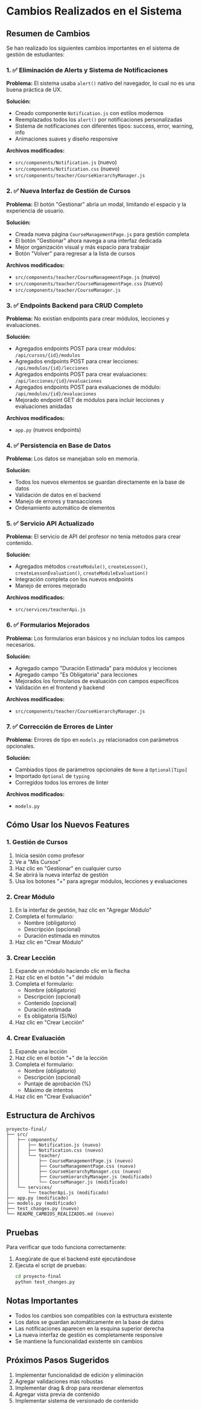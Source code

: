 # Cambios Realizados en el Sistema

## Resumen de Cambios

Se han realizado los siguientes cambios importantes en el sistema de gestión de estudiantes:

### 1. ✅ Eliminación de Alerts y Sistema de Notificaciones

**Problema:** El sistema usaba `alert()` nativo del navegador, lo cual no es una buena práctica de UX.

**Solución:** 
- Creado componente `Notification.js` con estilos modernos
- Reemplazados todos los `alert()` por notificaciones personalizadas
- Sistema de notificaciones con diferentes tipos: success, error, warning, info
- Animaciones suaves y diseño responsive

**Archivos modificados:**
- `src/components/Notification.js` (nuevo)
- `src/components/Notification.css` (nuevo)
- `src/components/teacher/CourseHierarchyManager.js`

### 2. ✅ Nueva Interfaz de Gestión de Cursos

**Problema:** El botón "Gestionar" abría un modal, limitando el espacio y la experiencia de usuario.

**Solución:**
- Creada nueva página `CourseManagementPage.js` para gestión completa
- El botón "Gestionar" ahora navega a una interfaz dedicada
- Mejor organización visual y más espacio para trabajar
- Botón "Volver" para regresar a la lista de cursos

**Archivos modificados:**
- `src/components/teacher/CourseManagementPage.js` (nuevo)
- `src/components/teacher/CourseManagementPage.css` (nuevo)
- `src/components/teacher/CourseManager.js`

### 3. ✅ Endpoints Backend para CRUD Completo

**Problema:** No existían endpoints para crear módulos, lecciones y evaluaciones.

**Solución:**
- Agregados endpoints POST para crear módulos: `/api/cursos/{id}/modulos`
- Agregados endpoints POST para crear lecciones: `/api/modulos/{id}/lecciones`
- Agregados endpoints POST para crear evaluaciones: `/api/lecciones/{id}/evaluaciones`
- Agregados endpoints POST para evaluaciones de módulo: `/api/modulos/{id}/evaluaciones`
- Mejorado endpoint GET de módulos para incluir lecciones y evaluaciones anidadas

**Archivos modificados:**
- `app.py` (nuevos endpoints)

### 4. ✅ Persistencia en Base de Datos

**Problema:** Los datos se manejaban solo en memoria.

**Solución:**
- Todos los nuevos elementos se guardan directamente en la base de datos
- Validación de datos en el backend
- Manejo de errores y transacciones
- Ordenamiento automático de elementos

### 5. ✅ Servicio API Actualizado

**Problema:** El servicio de API del profesor no tenía métodos para crear contenido.

**Solución:**
- Agregados métodos `createModule()`, `createLesson()`, `createLessonEvaluation()`, `createModuleEvaluation()`
- Integración completa con los nuevos endpoints
- Manejo de errores mejorado

**Archivos modificados:**
- `src/services/teacherApi.js`

### 6. ✅ Formularios Mejorados

**Problema:** Los formularios eran básicos y no incluían todos los campos necesarios.

**Solución:**
- Agregado campo "Duración Estimada" para módulos y lecciones
- Agregado campo "Es Obligatoria" para lecciones
- Mejorados los formularios de evaluación con campos específicos
- Validación en el frontend y backend

**Archivos modificados:**
- `src/components/teacher/CourseHierarchyManager.js`

### 7. ✅ Corrección de Errores de Linter

**Problema:** Errores de tipo en `models.py` relacionados con parámetros opcionales.

**Solución:**
- Cambiados tipos de parámetros opcionales de `None` a `Optional[Tipo]`
- Importado `Optional` de `typing`
- Corregidos todos los errores de linter

**Archivos modificados:**
- `models.py`

## Cómo Usar los Nuevos Features

### 1. Gestión de Cursos

1. Inicia sesión como profesor
2. Ve a "Mis Cursos"
3. Haz clic en "Gestionar" en cualquier curso
4. Se abrirá la nueva interfaz de gestión
5. Usa los botones "+" para agregar módulos, lecciones y evaluaciones

### 2. Crear Módulo

1. En la interfaz de gestión, haz clic en "Agregar Módulo"
2. Completa el formulario:
   - Nombre (obligatorio)
   - Descripción (opcional)
   - Duración estimada en minutos
3. Haz clic en "Crear Módulo"

### 3. Crear Lección

1. Expande un módulo haciendo clic en la flecha
2. Haz clic en el botón "+" del módulo
3. Completa el formulario:
   - Nombre (obligatorio)
   - Descripción (opcional)
   - Contenido (opcional)
   - Duración estimada
   - Es obligatoria (Sí/No)
4. Haz clic en "Crear Lección"

### 4. Crear Evaluación

1. Expande una lección
2. Haz clic en el botón "+" de la lección
3. Completa el formulario:
   - Nombre (obligatorio)
   - Descripción (opcional)
   - Puntaje de aprobación (%)
   - Máximo de intentos
4. Haz clic en "Crear Evaluación"

## Estructura de Archivos

```
proyecto-final/
├── src/
│   ├── components/
│   │   ├── Notification.js (nuevo)
│   │   ├── Notification.css (nuevo)
│   │   └── teacher/
│   │       ├── CourseManagementPage.js (nuevo)
│   │       ├── CourseManagementPage.css (nuevo)
│   │       ├── CourseHierarchyManager.css (nuevo)
│   │       ├── CourseHierarchyManager.js (modificado)
│   │       └── CourseManager.js (modificado)
│   └── services/
│       └── teacherApi.js (modificado)
├── app.py (modificado)
├── models.py (modificado)
├── test_changes.py (nuevo)
└── README_CAMBIOS_REALIZADOS.md (nuevo)
```

## Pruebas

Para verificar que todo funciona correctamente:

1. Asegúrate de que el backend esté ejecutándose
2. Ejecuta el script de pruebas:
   ```bash
   cd proyecto-final
   python test_changes.py
   ```

## Notas Importantes

- Todos los cambios son compatibles con la estructura existente
- Los datos se guardan automáticamente en la base de datos
- Las notificaciones aparecen en la esquina superior derecha
- La nueva interfaz de gestión es completamente responsive
- Se mantiene la funcionalidad existente sin cambios

## Próximos Pasos Sugeridos

1. Implementar funcionalidad de edición y eliminación
2. Agregar validaciones más robustas
3. Implementar drag & drop para reordenar elementos
4. Agregar vista previa de contenido
5. Implementar sistema de versionado de contenido 
